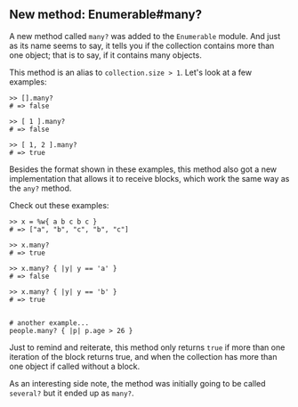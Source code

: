 ## New method: Enumerable#many?

A new method called `many?` was added to the `Enumerable` module. And just as its name seems to say, it tells you if the collection contains more than one object; that is to say, if it contains many objects.

This method is an alias to `collection.size > 1`. Let's look at a few examples:

	>> [].many?
	# => false

	>> [ 1 ].many?
	# => false

	>> [ 1, 2 ].many?
	# => true

Besides the format shown in these examples, this method also got a new implementation that allows it to receive blocks, which work the same way as the `any?` method.

Check out these examples:

	>> x = %w{ a b c b c }
	# => ["a", "b", "c", "b", "c"]

	>> x.many?
	# => true

	>> x.many? { |y| y == 'a' }
	# => false

	>> x.many? { |y| y == 'b' }
	# => true


	# another example...
	people.many? { |p| p.age > 26 }

Just to remind and reiterate, this method only returns `true` if more than one iteration of the block returns true, and when the collection has more than one object if called without a block.

As an interesting side note, the method was initially going to be called `several?` but it ended up as `many?`.